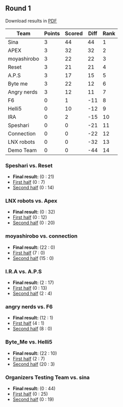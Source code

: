 ## Round 1

Download results in [PDF](pdfs/round1.pdf)

| Team        | Points | Scored | Diff | Rank |
|-------------|--------|--------|------|------|
| Sina        | 3      | 44     | 44   | 1    |
| APEX        | 3      | 32     | 32   | 2    |
| moyashirobo | 3      | 22     | 22   | 3    |
| Reset       | 3      | 21     | 21   | 4    |
| A.P.S       | 3      | 17     | 15   | 5    |
| Byte me     | 3      | 22     | 12   | 6    |
| Angry nerds | 3      | 12     | 11   | 7    |
| F6          | 0      | 1      | -11  | 8    |
| Helli5      | 0      | 10     | -12  | 9    |
| IRA         | 0      | 2      | -15  | 10   |
| Speshari    | 0      | 0      | -21  | 11   |
| Connection  | 0      | 0      | -22  | 12   |
| LNX robots  | 0      | 0      | -32  | 13   |
| Demo Team   | 0      | 0      | -44  | 14   |


### Speshari vs. Reset
- **Final result:** (0 : 21)
- [First half](https://robocupjuniortc.github.io/rcj-2022-soccer-sim-outputs/sim22_1_01-1/sim22_1_01_-_1_-_Reset_vs_Speshari-20220719T162854-new.html) (0 : 7)
- [Second half](https://robocupjuniortc.github.io/rcj-2022-soccer-sim-outputs/sim22_1_01-2/sim22_1_01_-_2_-_Speshari_vs_Reset-20220719T172531-new.html) (0 : 14)


### LNX robots vs. Apex
- **Final result:** (0 : 32)
- [First half](https://robocupjuniortc.github.io/rcj-2022-soccer-sim-outputs/sim22_1_02-1/sim22_1_02_-_1_-_Apex_vs_LNX_robots-20220719T182244-new.html) (0 : 12)
- [Second half](https://robocupjuniortc.github.io/rcj-2022-soccer-sim-outputs/sim22_1_02-2/sim22_1_02_-_2_-_LNX_robots_vs_Apex-20220719T191548-new.html) (0 : 20)


### moyashirobo vs. connection
- **Final result:** (22 : 0)
- [First half](https://robocupjuniortc.github.io/rcj-2022-soccer-sim-outputs/sim22_1_03-1/sim22_1_03_-_1_-_connection_vs_moyashirobo-20220723T074216-new.html) (7 : 0)
- [Second half](https://robocupjuniortc.github.io/rcj-2022-soccer-sim-outputs/sim22_1_03-2/sim22_1_03_-_2_-_moyashirobo_vs_connection-20220723T084026-new.html) (15 : 0)


### I.R.A vs. A.P.S
- **Final result:** (2 : 17)
- [First half](https://robocupjuniortc.github.io/rcj-2022-soccer-sim-outputs/sim22_1_04-1/sim22_1_04_-_1_-_A.P.S_vs_I.R-new.html) (0 : 13)
- [Second half](https://robocupjuniortc.github.io/rcj-2022-soccer-sim-outputs/sim22_1_04-2/sim22_1_04_-_2_-_I.R.A_vs_A.P-new.html) (2 : 4)


### angry nerds vs. F6
- **Final result:** (12 : 1)
- [First half](https://robocupjuniortc.github.io/rcj-2022-soccer-sim-outputs/sim22_1_05-1/sim22_1_05_-_1_-_F6_vs_angry_nerds-20220719T230904-new.html) (4 : 1)
- [Second half](https://robocupjuniortc.github.io/rcj-2022-soccer-sim-outputs/sim22_1_05-2/sim22_1_05_-_2_-_angry_nerds_vs_F6-20220720T000621-new.html) (8 : 0)


### Byte_Me vs. Helli5
- **Final result:** (22 : 10)
- [First half](https://robocupjuniortc.github.io/rcj-2022-soccer-sim-outputs/sim22_1_06-1/sim22_1_06_-_1_-_Helli5_vs_Byte_Me-20220720T010250-new.html) (2 : 7)
- [Second half](https://robocupjuniortc.github.io/rcj-2022-soccer-sim-outputs/sim22_1_06-2/sim22_1_06_-_2_-_Byte_Me_vs_Helli5-20220720T015806-new.html) (20 : 3)


### Organizers Testing Team vs. ﻿sina
- **Final result:** (0 : 44)
- [First half](https://robocupjuniortc.github.io/rcj-2022-soccer-sim-outputs/sim22_1_07-1/sim22_1_07_-_1_-_﻿sina_vs_Organizers_Testing_Team-20220720T025512-new.html) (0 : 25)
- [Second half](https://robocupjuniortc.github.io/rcj-2022-soccer-sim-outputs/sim22_1_07-2/sim22_1_07_-_2_-_Organizers_Testing_Team_vs_﻿sina-20220720T031841-new.html) (0 : 19)

